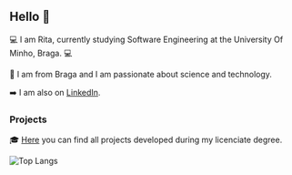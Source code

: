 ## Hello 👋

💻 I am Rita, currently studying Software Engineering at the University Of Minho, Braga. 💻

📍 I am from Braga and I am passionate about science and technology.

➡️ I am also on [LinkedIn](https://www.linkedin.com/in/anaritapeixoto/).

### Projects

🎓 [Here](https://github.com/rita-peixoto/uminho-lei/) you can find all projects developed during my licenciate degree.

![Top Langs](https://github-readme-stats.vercel.app/api/top-langs/?username=rita-peixoto&theme=dracula&hide=Roff)



<!--
**rita-peixoto/rita-peixoto** is a ✨ _special_ ✨ repository because its `README.md` (this file) appears on your GitHub profile.

Here are some ideas to get you started:

- 🔭 I’m currently working on ...
- 🌱 I’m currently learning ...
- 👯 I’m looking to collaborate on ...
- 🤔 I’m looking for help with ...
- 💬 Ask me about ...
- 📫 How to reach me: ...
- 😄 Pronouns: ...
- ⚡ Fun fact: ...
-->
